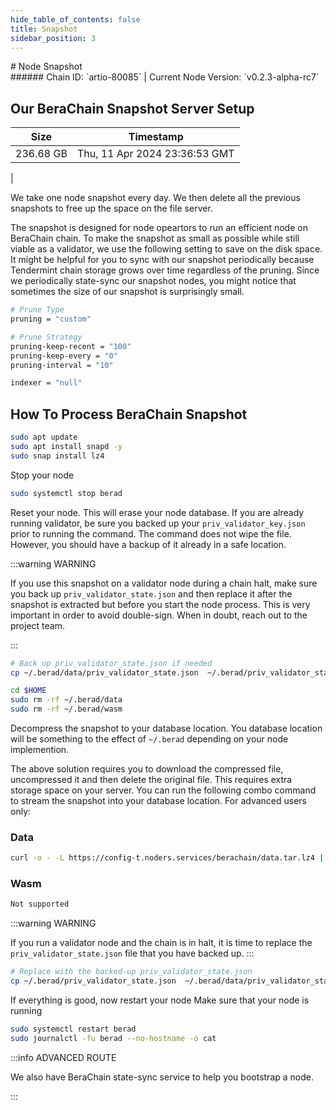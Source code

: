 ```yaml
---
hide_table_of_contents: false
title: Snapshot
sidebar_position: 3
---
```


<div class="h1-with-icon icon-berachain">
# Node Snapshot
</div>
###### Chain ID: `artio-80085` | Current Node Version: `v0.2.3-alpha-rc7`

## Our BeraChain Snapshot Server Setup

| Size   | Timestamp    |
|--------|--------------|
| 236.68 GB | Thu, 11 Apr 2024 23:36:53 GMT  |


We take one node snapshot every day. We then delete all the previous snapshots to free up the space on the file server.

The snapshot is designed for node opeartors to run an efficient node on BeraChain chain. To make the snapshot as small as possible while still viable as a validator, we use the following setting to save on the disk space. It might be helpful for you to sync with our snapshot periodically because Tendermint chain storage grows over time regardless of the pruning. Since we periodically state-sync our snapshot nodes, you might notice that sometimes the size of our snapshot is surprisingly small.

```bash title="app.toml"
# Prune Type
pruning = "custom"

# Prune Strategy
pruning-keep-recent = "100"
pruning-keep-every = "0"
pruning-interval = "10"
```

```bash title="config.toml"
indexer = "null"
```

## How To Process BeraChain Snapshot
```bash
sudo apt update
sudo apt install snapd -y
sudo snap install lz4
```

Stop your node
```bash
sudo systemctl stop berad
```
Reset your node. This will erase your node database. If you are already running validator, be sure you backed up your `priv_validator_key.json` prior to running the command. The command does not wipe the file. However, you should have a backup of it already in a safe location.

:::warning WARNING

If you use this snapshot on a validator node during a chain halt, make sure you back up `priv_validator_state.json` and then replace it after the snapshot is extracted but before you start the node process. This is very important in order to avoid double-sign. When in doubt, reach out to the project team.

:::

```bash
# Back up priv_validator_state.json if needed
cp ~/.berad/data/priv_validator_state.json  ~/.berad/priv_validator_state.json

cd $HOME
sudo rm -rf ~/.berad/data
sudo rm -rf ~/.berad/wasm
```

Decompress the snapshot to your database location. You database location will be something to the effect of `~/.berad` depending on your node implemention.

The above solution requires you to download the compressed file, uncompressed it and then delete the original file. This requires extra storage space on your server. You can run the following combo command to stream the snapshot into your database location. For advanced users only:
### Data
```bash
curl -o - -L https://config-t.noders.services/berachain/data.tar.lz4 | lz4 -d | tar -x -C ~/.berad
```
### Wasm
```bash
Not supported
```

:::warning WARNING

If you run a validator node and the chain is in halt, it is time to replace the `priv_validator_state.json` file that you have backed up.
:::

```bash
# Replace with the backed-up priv_validator_state.json
cp ~/.berad/priv_validator_state.json  ~/.berad/data/priv_validator_state.json
```

If everything is good, now restart your node
Make sure that your node is running

```bash
sudo systemctl restart berad
sudo journalctl -fu berad --no-hostname -o cat
```

:::info ADVANCED ROUTE

We also have BeraChain state-sync service to help you bootstrap a node.

:::
